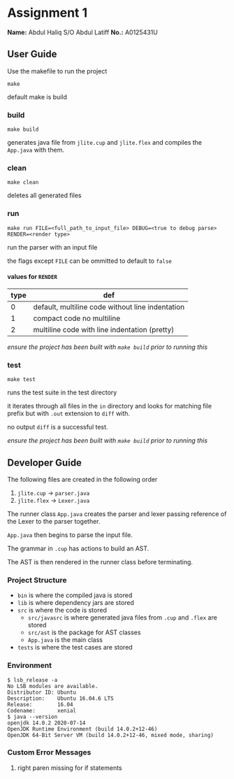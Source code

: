 # Assignment 1

**Name:** Abdul Haliq S/O Abdul Latiff
**No.:** A0125431U

## User Guide

Use the makefile to run the project

```
make
```
default make is build

### build
```
make build
```

generates java file from `jlite.cup` and `jlite.flex` and compiles the `App.java` with them.

### clean
```
make clean
```

deletes all generated files

### run
```
make run FILE=<full_path_to_input_file> DEBUG=<true to debug parse> RENDER=<render type>
```

run the parser with an input file

the flags except `FILE` can be ommitted to default to `false`

#### values for `RENDER`

type|def
-|-
0| default, multiline code without line indentation
1| compact code no multiline
2| multiline code with line indentation (pretty)

*ensure the project has been built with `make build` prior to running this*

### test

```
make test
```

runs the test suite in the test directory

it iterates through all files in the `in` directory and looks for matching file prefix but with `.out` extension to `diff` with.

no output `diff` is a successful test.

*ensure the project has been built with `make build` prior to running this*

## Developer Guide

The following files are created in the following order
1. `jlite.cup` -> `parser.java`
1. `jlite.flex` -> `Lexer.java`

The runner class `App.java` creates the parser and lexer passing reference of the Lexer to the parser together.

`App.java` then begins to parse the input file.

The grammar in `.cup` has actions to build an AST.

The AST is then rendered in the runner class before terminating.

### Project Structure

* `bin` is where the compiled java is stored
* `lib` is where dependency jars are stored
* `src` is where the code is stored
  * `src/javasrc` is where generated java files from `.cup` and `.flex` are stored
  * `src/ast` is the package for AST classes
  * `App.java` is the main class
* `tests` is where the test cases are stored

### Environment

```
$ lsb_release -a
No LSB modules are available.
Distributor ID: Ubuntu
Description:    Ubuntu 16.04.6 LTS
Release:        16.04
Codename:       xenial
$ java --version
openjdk 14.0.2 2020-07-14
OpenJDK Runtime Environment (build 14.0.2+12-46)
OpenJDK 64-Bit Server VM (build 14.0.2+12-46, mixed mode, sharing)
```
### Custom Error Messages

1. right paren missing for if statements
